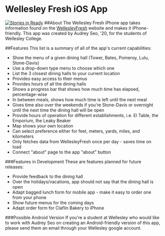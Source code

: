 Wellesley Fresh iOS App
=======================
[![Stories in Ready](https://badge.waffle.io/audreyseo/WellesleyFreshApp.png?label=ready&title=Ready)](http://waffle.io/audreyseo/WellesleyFreshApp)
##About
The Wellesley Fresh iPhone app takes information found on the [WellesleyFresh][1] website and makes it iPhone-friendly. This app was created by Audrey Seo, '20, for the students of Wellesley College.

##Features
This list is a summary of all of the app's current capabilities:
 - Show the menu of a given dining hall (Tower, Bates, Pomeroy, Lulu, Stone-Davis)
  - Use a drop-down type menu to choose which one
 - List the 3 closest dining halls to your current location
  - Provides easy access to their menus
 - Provides hours of all the dining halls
  - Shows a progress bar that shows how much time has elapsed, percentage-wise
  - In between meals, shows how much time is left until the next meal
  - Gives time also over the weekends if you're Stone-Davis or overnight until the next time the dining hall will be open
 - Provide hours of operation for different establishments, i.e. El Table, the Emporium, the Leaky Beaker
 - Map shows your own location
 - Can select preference either for feet, meters, yards, miles, and kilometers
 - Only fetches data from WellesleyFresh once per day - saves time on load
 - Connect "about" page to the app "about" button

###Features in Development
These are features planned for future releases:
 - Provide feedback to the dining hall
 - Over the holidays/vacations, app should not say that the dining hall is open
 - Adapt bagged lunch form for mobile app - make it easy to order one from your phone
 - Show future menus for the coming days
 - Adapt order form for Claflin Bakery to iPhone


###Possible Android Version
If you're a student at Wellesley who would like to work with Audrey Seo on creating an Android-friendly version of this app, please send them an email through your Wellesley google account.



[1]: http://www.wellesleyfresh.com
